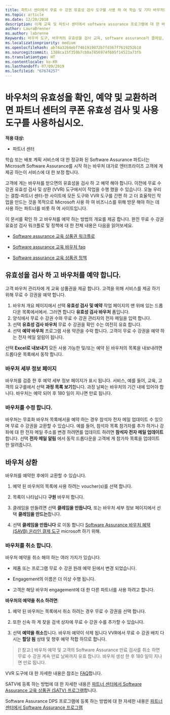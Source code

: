 ```yaml
---
title: 파트너 센터에서 무료 수 강권 유효성 검사 도구를 사용 하 여 학습 및 기타 바우처에 대 한 | 파트너 센터
ms.topic: article
ms.date: 12/20/2018
description: 이제 교육 및 파트너 센터에서 software assurance 프로그램에 대 한 바우처를 요청할 수 있습니다.
author: LauraBrenner
ms.author: labrenne
Keywords: 바우처 도구, 바우처의 유효성을 검사 교육, software assurance가 클레임, DPS, SATV
ms.localizationpriority: medium
ms.openlocfilehash: ab74a3264ebf7461919072b7fd367f7619252b10
ms.sourcegitcommit: 1388ca15f359b7cb0a7856974f605f14523a73fb
ms.translationtype: HT
ms.contentlocale: ko-KR
ms.lasthandoff: 07/09/2019
ms.locfileid: "67674257"
---
```

# <a name="use-the-voucher-validation-and-redemption-tool-in-partner-center-to-validate-reserve-and-redeem-vouchers"></a>바우처의 유효성을 확인, 예약 및 교환하려면 파트너 센터의 쿠폰 유효성 검사 및 사용 도구를 사용하십시오. 

**적용 대상:**

- 파트너 센터

학습 또는 배포 계획 서비스에 대 한 정규화 된 Software Assurance 파트너는 Microsoft Software Assurance를 시작 하는 바우처 대가로 엔터프라이즈 고객에 게 제공 하는이 서비스에 대 한 보정 합니다.

고객에 게는 바우처를 받으면의 유효성을 검사 하 고 예약 해야 합니다. 이전에 무료 수 강권 유효성 검사 및 상환 (VVR) 도구에서이 작업을 수행 했을 수 있습니다. 오늘 우리는 결합-파트너 센터-한 사이트에 모든 도구와 VVR 도구를 간편 하 고 더 효율적인 작업을 만드는 것을 목적으로 Microsoft 사용 하 여 비즈니스를 위해 방문 해야 하는 데 사용 하는 파트너를 비롯 하 여 사이트입니다.

이 문서를 확인 하 고 바우처를 예약 하는 방법의 개요를 제공 합니다. 완전 무료 수 강권 유효성 검사 워크플로 및 정책에 대 한 전체 내용은 다음을 읽어보세요. 

- [Software assurance 교육 상품권 워크플로](https://query.prod.cms.rt.microsoft.com/cms/api/am/binary/RE3krfK)

- [Software assurance 교육 바우처 faq](https://query.prod.cms.rt.microsoft.com/cms/api/am/binary/RE3kz5o) 

- [Software assurance 교육 상품권 정책](https://query.prod.cms.rt.microsoft.com/cms/api/am/binary/RE3koEP) 


## <a name="validate-and-reserve-a-voucher"></a>유효성을 검사 하 고 바우처를 예약 합니다.

고객 바우처 관리자에 게 교육 상품권을 제공 합니다. 고객을 위해 서비스를 제공 하기 위해 무료 수 강권을 예약 합니다.

1. 바우처 개요 페이지에서 선택 **유효성 검사 및 예약** 작업 페이지의 맨 위에 있는 드롭다운 목록에서에서. 그러면 합니다 **유효성 검사 바우처** 폼입니다.
2. 양식에서 무료 수 강권 수와 무료 수 강권 관리자의 전자 메일을 입력 합니다.
3. 선택 **유효성 검사 바우처** 무료 수 강권을 확인 수는 여전히 유효 합니다.
4. 선택 **예약 바우처** 프로그램 사용 약관을 수락 합니다. 고객이 무료 수 강권을 예약 하는 전자 메일 알림이 됩니다.

선택 **Excel로 내보내기** 모든 사용 가능한 및/또는 예약 된 바우처의 목록을 내보내려면 드롭다운 목록에서 동작 합니다.

### <a name="voucher-details-page"></a>바우처 세부 정보 페이지

바우처를 검증 한 후 예약 세부 정보 페이지가 표시 됩니다. 서비스, 예를 들어, 교육, 고객의 요구를에서 선택 **과정 목록 보기**합니다.
과정 날짜는 바우처의 기간 내에 있어야 합니다. 바우처는 예약 되어 후 180 일이 지나면 만료 됩니다.

### <a name="modify-a-voucher"></a>바우처를 수정 합니다.

바우처는 무효화 바우처 목록에서을 예약 하는 경우 참석자 전자 메일 업데이트 수 있으며 무료 수 강권을 교환할 수 있습니다. 예를 들어, 참석자 목록 참가자를 추가 하거나 강좌에 대 한 전자 메일 주소를 변경 하려면를 업데이트 하려면 **참석자 전자 메일 업데이트**합니다. 선택 **전자 메일 알림** 에서 동작 드롭다운을 고객에 게 참가자 목록을 업데이트 한 알려줍니다.

## <a name="redeem-a-voucher"></a>바우처 상환

바우처를 예약한 후에이 교환할 수 있습니다. 

1. 예약 된 바우처의 목록에 사용 하려는 voucher(s)를 선택 합니다. 
2. 목록이 나타납니다 **구원** 바우처 합니다.

4. 클레임을 만들려면 선택 **클레임을 만듭니다**, 또는 바우처 세부 정보 페이지에서 선택 **클레임을 만드는**합니다.

5. 선택 **클레임을 만듭니다** 로 이동 합니다 [Software Assurance 바우처 혜택 (SAVB) 온라인 결제 도구](https://planningservices.partners.extranet.microsoft.com/en/Pages/getpaid.aspx) microsoft 하기 위해.


### <a name="cancel-a-voucher"></a>바우처를 취소 합니다.

바우처 예약을 취소 해야 하는 여러 가지가 있습니다.

- 제품 또는 프로그램 무료 수 강권 원래 예약 된에서 변경 되었습니다.

- Engagement의 이름은 더 이상 수행 됩니다.

- 고객은 해당 바우처 engagement에 대 한 다른 파트너를 사용 하려고 합니다.

**바우처의 예약을 취소 하려면**:

1. 예약 된 바우처는 목록에서 취소 하려는 경우 무료 수 강권을 선택 합니다.

2. 또한 신속 하 게 찾을 검색 상자에 무료 수 강권 수를 추가할 수 있습니다. 

3. 선택 **예약을 취소**합니다. 바우처 예약이 삭제 됩니다 VVR에서 무료 수 강권 배치 다시는 **할당 됨** 상태 및 향후 예약 적합 하므로 합니다.

>[! 참고:] 바우처 예약 및 고객의 Software Assurance 만료 검사를 취소 하면 무료 수 강권 계속 만료 날짜까지 유효 합니다. 바우처 생성 한 후 180 일이 지나면 만료 됩니다.

VVR 도구에 대 한 자세한 내용은 참조는 [FAQ](vvr-faq.md)합니다.

SATV에 등록 하는 방법에 대 한 자세한 내용은 [파트너 센터에서 Software Assurance 교육 상품권 (SATV) 프로그램](software-assurance-satv.md)합니다.

Software Assurance DPS 프로그램에 등록 하는 방법에 대 한 자세한 내용은 [파트너 센터에서 Software Assurance 프로그램](software-assurance-dps.md)


